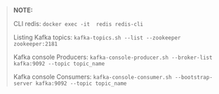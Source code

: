 
> **NOTE:**
>
> CLI redis: `docker exec -it  redis redis-cli`
>
> Listing Kafka topics: `kafka-topics.sh --list --zookeeper zookeeper:2181`
>
> Kafka console Producers: `kafka-console-producer.sh --broker-list kafka:9092 --topic topic_name`
> 
> Kafka console Consumers: `kafka-console-consumer.sh --bootstrap-server kafka:9092 --topic topic_name`
